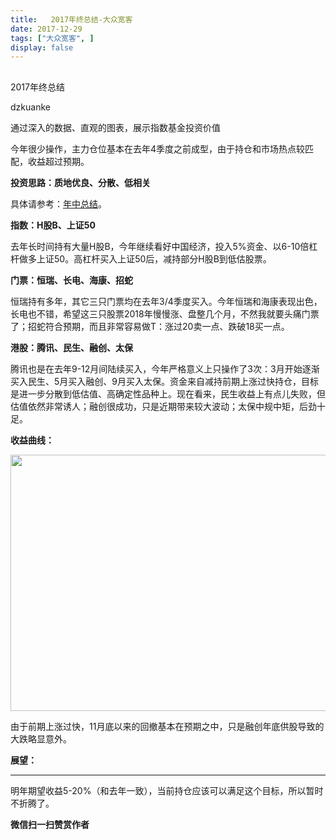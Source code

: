```yaml
---
title:   2017年终总结-大众宽客
date: 2017-12-29
tags: ["大众宽客", ]
display: false
---
```



## 



2017年终总结




dzkuanke




通过深入的数据、直观的图表，展示指数基金投资价值


今年很少操作，主力仓位基本在去年4季度之前成型，由于持仓和市场热点较匹配，收益超过预期。



**投资思路：质地优良、分散、低相关**



具体请参考：[年中总结](http://mp.weixin.qq.com/s?__biz=MzAwMTc1MDcwNw==&amp;mid=2648272076&amp;idx=1&amp;sn=d18cbe2aa0ed8abd8df1a91ace519630&amp;chksm=82f92f10b58ea606058f6344f9f8587c73efa4b9c8954295eb3dce1f9682197d78396b20333f&amp;scene=21#wechat_redirect)。



**指数：H股B、上证50**



去年长时间持有大量H股B，今年继续看好中国经济，投入5%资金、以6-10倍杠杆做多上证50。高杠杆买入上证50后，减持部分H股B到低估股票。



**门票：恒瑞、长电、海康、招蛇**



恒瑞持有多年，其它三只门票均在去年3/4季度买入。今年恒瑞和海康表现出色，长电也不错，希望这三只股票2018年慢慢涨、盘整几个月，不然我就要头痛门票了；招蛇符合预期，而且非常容易做T：涨过20卖一点、跌破18买一点。



**港股：腾讯、民生、融创、太保**



腾讯也是在去年9-12月间陆续买入，今年严格意义上只操作了3次：3月开始逐渐买入民生、5月买入融创、9月买入太保。资金来自减持前期上涨过快持仓，目标是进一步分散到低估值、高确定性品种上。现在看来，民生收益上有点儿失败，但估值依然非常诱人；融创很成功，只是近期带来较大波动；太保中规中矩，后劲十足。



**收益曲线：**



<img data-s="300,640" data-type="png" src="https://mmbiz.qpic.cn/mmbiz_png/PKw3FQPmhIiaFcOItdLufMT6ETyjqxCylpWo0PwOMPWrBkR9Q5jJDECibxSC2pia7mdTC7vJXzazbZR6jprCpgHeA/0?wx_fmt=png" data-copyright="0" style="width: 597px;height: 410px;" class="" data-ratio="0.6867924528301886" data-w="1060"/>

由于前期上涨过快，11月底以来的回撤基本在预期之中，只是融创年底供股导致的大跌略显意外。



**展望：**

****

明年期望收益5-20%（和去年一致），当前持仓应该可以满足这个目标，所以暂时不折腾了。










**微信扫一扫赞赏作者**